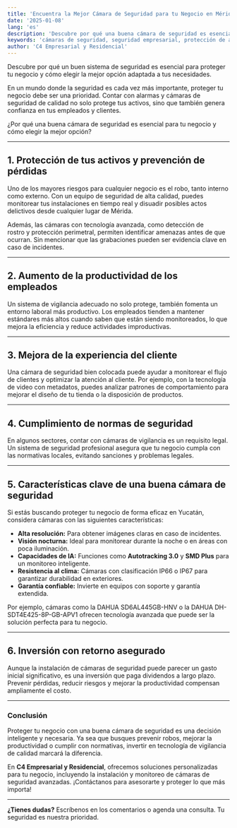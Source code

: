```yaml
---
title: 'Encuentra la Mejor Cámara de Seguridad para tu Negocio en Mérida'
date: '2025-01-08'
lang: 'es'
description: 'Descubre por qué una buena cámara de seguridad es esencial para proteger tu negocio y cómo elegir la mejor opción para tus necesidades.'
keywords: 'cámaras de seguridad, seguridad empresarial, protección de activos, prevención de pérdidas, productividad, experiencia del cliente, normas de seguridad, tecnología de vigilancia'
author: 'C4 Empresarial y Residencial'
---
```


Descubre por qué un buen sistema de seguridad es esencial para proteger tu negocio y cómo elegir la mejor opción adaptada a tus necesidades.

En un mundo donde la seguridad es cada vez más importante, proteger tu negocio debe ser una prioridad. Contar con alarmas y cámaras de seguridad de calidad no solo protege tus activos, sino que también genera confianza en tus empleados y clientes.

¿Por qué una  buena cámara de seguridad es esencial para tu negocio y cómo elegir la mejor opción?

---

## **1. Protección de tus activos y prevención de pérdidas**

Uno de los mayores riesgos para cualquier negocio es el robo, tanto interno como externo. Con un equipo de seguridad de alta calidad, puedes monitorear tus instalaciones en tiempo real y disuadir posibles actos delictivos desde cualquier lugar de Mérida.

Además, las cámaras con tecnología avanzada, como detección de rostro y protección perimetral, permiten identificar amenazas antes de que ocurran. Sin mencionar que las grabaciones pueden ser evidencia clave en caso de incidentes.

---

## **2. Aumento de la productividad de los empleados**

Un sistema de vigilancia adecuado no solo protege, también fomenta un entorno laboral más productivo. Los empleados tienden a mantener estándares más altos cuando saben que están siendo monitoreados, lo que mejora la eficiencia y reduce actividades improductivas.

---

## **3. Mejora de la experiencia del cliente**

Una cámara de seguridad bien colocada puede ayudar a monitorear el flujo de clientes y optimizar la atención al cliente. Por ejemplo, con la tecnología de video con metadatos, puedes analizar patrones de comportamiento para mejorar el diseño de tu tienda o la disposición de productos.

---

## **4. Cumplimiento de normas de seguridad**

En algunos sectores, contar con cámaras de vigilancia es un requisito legal. Un sistema de seguridad profesional asegura que tu negocio cumpla con las normativas locales, evitando sanciones y problemas legales.

---

## **5. Características clave de una buena cámara de seguridad**

Si estás buscando proteger tu negocio de forma eficaz en Yucatán, considera cámaras con las siguientes características:

- **Alta resolución:** Para obtener imágenes claras en caso de incidentes.  
- **Visión nocturna:** Ideal para monitorear durante la noche o en áreas con poca iluminación.  
- **Capacidades de IA:** Funciones como **Autotracking 3.0** y **SMD Plus** para un monitoreo inteligente.  
- **Resistencia al clima:** Cámaras con clasificación IP66 o IP67 para garantizar durabilidad en exteriores.
- **Garantía confiable:** Invierte en equipos con soporte y garantía extendida.

Por ejemplo, cámaras como la DAHUA SD6AL445GB-HNV o la DAHUA DH-SDT4E425-8P-GB-APV1 ofrecen tecnología avanzada que puede ser la solución perfecta para tu negocio.

---

## **6. Inversión con retorno asegurado**

Aunque la instalación de cámaras de seguridad puede parecer un gasto inicial significativo, es una inversión que paga dividendos a largo plazo. Prevenir pérdidas, reducir riesgos y mejorar la productividad compensan ampliamente el costo.

---

### **Conclusión**

Proteger tu negocio con una buena cámara de seguridad es una decisión inteligente y necesaria. Ya sea que busques prevenir robos, mejorar la productividad o cumplir con normativas, invertir en tecnología de vigilancia de calidad marcará la diferencia.  

En **C4 Empresarial y Residencial**, ofrecemos soluciones personalizadas para tu negocio, incluyendo la instalación y monitoreo de cámaras de seguridad avanzadas. ¡Contáctanos para asesorarte y proteger lo que más importa!

---

**¿Tienes dudas?** Escríbenos en los comentarios o agenda una consulta. Tu seguridad es nuestra prioridad.

